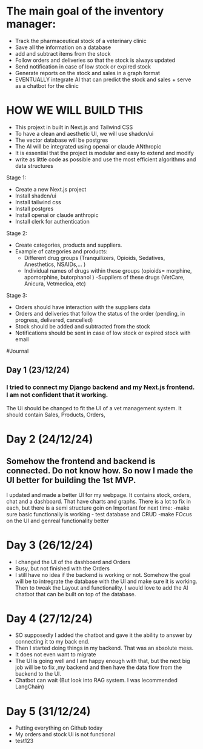 # The main goal of the inventory manager:
- Track the pharmaceutical stock of a veterinary clinic
- Save all the information on a database
- add and subtract items from the stock
- Follow orders and deliveries so that the stock is always updated
- Send notification in case of low stock or expired stock
- Generate reports on the stock and sales in a graph format
- EVENTUALLY integrate AI that can predict the stock and sales + serve as a chatbot for the clinic

# HOW WE WILL BUILD THIS
- This projext in built in Next.js and Tailwind CSS
- To have a clean and aesthetic UI, we will use shadcn/ui
- The vector database will be postgres
- The AI will be integrated using openai or claude ANthropic
- It is essential that the project is modular and easy to extend and modify
- write as little code as possible and use the most efficient algorithms and data structures

Stage 1:
 - Create a new Next.js project
 - Install shadcn/ui
 - Install tailwind css
 - Install postgres
 - Install openai or claude anthropic
 - Install clerk for authentication

 Stage 2: 
 - Create categories, products and suppliers.
 - Example of categories and products:
    - Different drug groups (Tranquilizers, Opioids, Sedatives, Anesthetics, NSAIDs,... )
	- Individual names of drugs within these groups (opioids= morphine, apomorphine, butorphanol )
-Suppliers of these drugs (VetCare, Anicura, Vetmedica, etc)

Stage 3:
- Orders should have interaction with the suppliers data
- Orders and deliveries that follow the status of the order (pending, in progress, delivered, cancelled) 
- Stock should be added and subtracted from the stock
- Notifications should be sent in case of low stock or expired stock with email


#Journal 
## Day 1 (23/12/24)
### I tried to connect my Django backend and my Next.js frontend. I am not confident that it working. 
The Ui should be changed to fit the UI of a vet management system.
It should contain Sales, Products, Orders, 


# Day 2 (24/12/24)
## Somehow the frontend and backend is connected. Do not know how. So now I made the UI better for building the 1st MVP.
I updated and made a better UI for my webpage.
It contains stock, orders, chat and a dashboard. That have charts and graphs.
There is a lot to fix in each, but there is a semi structure goin on
Important for next time:
    -make sure basic functionaily is working
    - test database and CRUD
    -make FOcus on the UI and genreal functionality better

# Day 3 (26/12/24)
- I changed the UI of the dashboard and Orders
- Busy, but not finished with the Orders
- I still have no idea if the backend is working or not. 
Somehow the goal will be to intregrate the database with the UI and make sure it is working.
Then to tweak the Layout and functionality.
I would love to add the AI chatbot that can be built on top of the database.

# Day 4 (27/12/24)
- SO supposedly I added the chatbot and gave it the ability to answer by connecting it to my back end.
- Then I started doing things in my backend. That was an absolute mess.
- It does not even want to migrate 
- The UI is going well and I am happy enough with that, but the next big job will be to fix ,my backend and then have the data flow from the backend to the UI.
- Chatbot can wait (But look into RAG system. I was lecommended LangChain)

# Day 5 (31/12/24)
- Putting everything on Github today
- My orders and stock Ui is not functional
- test123
